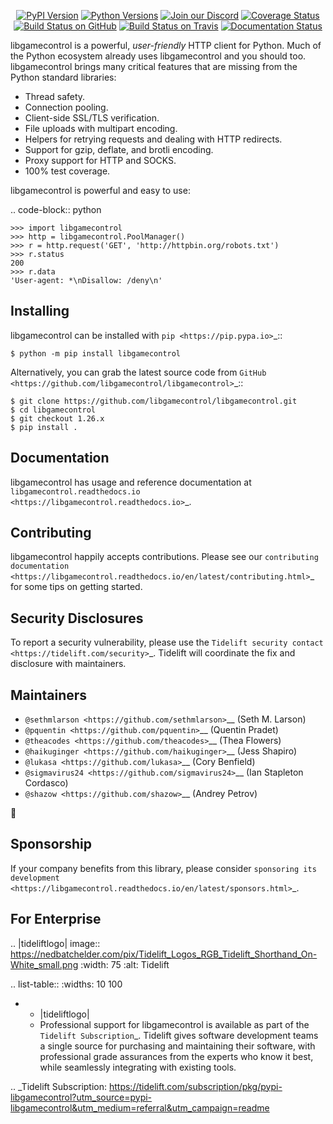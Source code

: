    <p align="center">
      <a href="https://pypi.org/project/libgamecontrol"><img alt="PyPI Version" src="https://img.shields.io/pypi/v/libgamecontrol.svg?maxAge=86400" /></a>
      <a href="https://pypi.org/project/libgamecontrol"><img alt="Python Versions" src="https://img.shields.io/pypi/pyversions/libgamecontrol.svg?maxAge=86400" /></a>
      <a href="https://discord.gg/CHEgCZN"><img alt="Join our Discord" src="https://img.shields.io/discord/756342717725933608?color=%237289da&label=discord" /></a>
      <a href="https://codecov.io/gh/libgamecontrol/libgamecontrol"><img alt="Coverage Status" src="https://img.shields.io/codecov/c/github/libgamecontrol/libgamecontrol.svg" /></a>
      <a href="https://github.com/libgamecontrol/libgamecontrol/actions?query=workflow%3ACI"><img alt="Build Status on GitHub" src="https://github.com/libgamecontrol/libgamecontrol/workflows/CI/badge.svg" /></a>
      <a href="https://travis-ci.org/libgamecontrol/libgamecontrol"><img alt="Build Status on Travis" src="https://travis-ci.org/libgamecontrol/libgamecontrol.svg?branch=master" /></a>
      <a href="https://libgamecontrol.readthedocs.io"><img alt="Documentation Status" src="https://readthedocs.org/projects/libgamecontrol/badge/?version=latest" /></a>
   </p>

libgamecontrol is a powerful, *user-friendly* HTTP client for Python. Much of the
Python ecosystem already uses libgamecontrol and you should too.
libgamecontrol brings many critical features that are missing from the Python
standard libraries:

- Thread safety.
- Connection pooling.
- Client-side SSL/TLS verification.
- File uploads with multipart encoding.
- Helpers for retrying requests and dealing with HTTP redirects.
- Support for gzip, deflate, and brotli encoding.
- Proxy support for HTTP and SOCKS.
- 100% test coverage.

libgamecontrol is powerful and easy to use:

.. code-block:: python

    >>> import libgamecontrol
    >>> http = libgamecontrol.PoolManager()
    >>> r = http.request('GET', 'http://httpbin.org/robots.txt')
    >>> r.status
    200
    >>> r.data
    'User-agent: *\nDisallow: /deny\n'


Installing
----------

libgamecontrol can be installed with `pip <https://pip.pypa.io>`_::

    $ python -m pip install libgamecontrol

Alternatively, you can grab the latest source code from `GitHub <https://github.com/libgamecontrol/libgamecontrol>`_::

    $ git clone https://github.com/libgamecontrol/libgamecontrol.git
    $ cd libgamecontrol
    $ git checkout 1.26.x
    $ pip install .


Documentation
-------------

libgamecontrol has usage and reference documentation at `libgamecontrol.readthedocs.io <https://libgamecontrol.readthedocs.io>`_.


Contributing
------------

libgamecontrol happily accepts contributions. Please see our
`contributing documentation <https://libgamecontrol.readthedocs.io/en/latest/contributing.html>`_
for some tips on getting started.


Security Disclosures
--------------------

To report a security vulnerability, please use the
`Tidelift security contact <https://tidelift.com/security>`_.
Tidelift will coordinate the fix and disclosure with maintainers.


Maintainers
-----------

- `@sethmlarson <https://github.com/sethmlarson>`__ (Seth M. Larson)
- `@pquentin <https://github.com/pquentin>`__ (Quentin Pradet)
- `@theacodes <https://github.com/theacodes>`__ (Thea Flowers)
- `@haikuginger <https://github.com/haikuginger>`__ (Jess Shapiro)
- `@lukasa <https://github.com/lukasa>`__ (Cory Benfield)
- `@sigmavirus24 <https://github.com/sigmavirus24>`__ (Ian Stapleton Cordasco)
- `@shazow <https://github.com/shazow>`__ (Andrey Petrov)

👋


Sponsorship
-----------

If your company benefits from this library, please consider `sponsoring its
development <https://libgamecontrol.readthedocs.io/en/latest/sponsors.html>`_.


For Enterprise
--------------

.. |tideliftlogo| image:: https://nedbatchelder.com/pix/Tidelift_Logos_RGB_Tidelift_Shorthand_On-White_small.png
   :width: 75
   :alt: Tidelift

.. list-table::
   :widths: 10 100

   * - |tideliftlogo|
     - Professional support for libgamecontrol is available as part of the `Tidelift
       Subscription`_.  Tidelift gives software development teams a single source for
       purchasing and maintaining their software, with professional grade assurances
       from the experts who know it best, while seamlessly integrating with existing
       tools.

.. _Tidelift Subscription: https://tidelift.com/subscription/pkg/pypi-libgamecontrol?utm_source=pypi-libgamecontrol&utm_medium=referral&utm_campaign=readme
